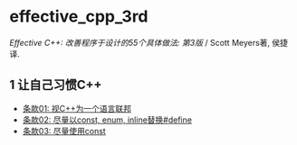 # effective_cpp_3rd
*Effective C++: 改善程序于设计的55个具体做法: 第3版* / Scott Meyers著, 侯捷译.

## 1 让自己习惯C++

* [条款01: 视C++为一个语言联邦](item01/)
* [条款02: 尽量以const, enum, inline替换#define](item02/)
* [条款03: 尽量使用const](item03/)